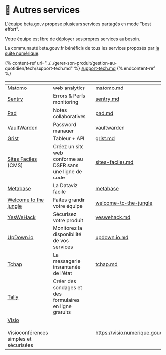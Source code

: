 # 📡 Autres services

L'équipe beta.gouv propose plusieurs services partagés en mode "best effort".

Votre équipe est libre de déployer ses propres services au besoin.

La communauté beta.gouv.fr bénéficie de tous les services proposés par [la suite numérique](https://lasuite.numerique.gouv.fr/).

{% content-ref url="../../gerer-son-produit/gestion-au-quotidien/tech/support-tech.md" %}
[support-tech.md](../../gerer-son-produit/gestion-au-quotidien/tech/support-tech.md)
{% endcontent-ref %}

<table data-view="cards"><thead><tr><th></th><th></th><th></th><th data-hidden data-card-target data-type="content-ref"></th><th data-hidden data-card-cover data-type="files"></th></tr></thead><tbody><tr><td><a href="../autres/matomo.md">Matomo</a></td><td>web analytics</td><td></td><td><a href="../autres/matomo.md">matomo.md</a></td><td><a href="../../.gitbook/assets/matomo-home.png">matomo-home.png</a></td></tr><tr><td><a href="../autres/sentry.md">Sentry</a></td><td>Errors &#x26; Perfs monitoring</td><td></td><td><a href="../autres/sentry.md">sentry.md</a></td><td><a href="../../.gitbook/assets/CleanShot_2023-12-08_at_07.23.33_2x.png">CleanShot_2023-12-08_at_07.23.33_2x.png</a></td></tr><tr><td><a href="../autres/pad.md">Pad</a></td><td>Notes collaboratives</td><td></td><td><a href="../autres/pad.md">pad.md</a></td><td><a href="../../.gitbook/assets/Capture d’écran 2024-08-22 à 14.07.03.png">Capture d’écran 2024-08-22 à 14.07.03.png</a></td></tr><tr><td><a href="vaultwarden/">VaultWarden</a></td><td>Password manager</td><td></td><td><a href="vaultwarden/">vaultwarden</a></td><td><a href="../../.gitbook/assets/Vaultwarden-1024x651.jpg">Vaultwarden-1024x651.jpg</a></td></tr><tr><td><a href="../autres/grist.md">Grist</a></td><td>Tableur + API</td><td></td><td><a href="../autres/grist.md">grist.md</a></td><td><a href="../../.gitbook/assets/product-lp-hero2.png">product-lp-hero2.png</a></td></tr><tr><td><a href="https://sites-faciles.beta.numerique.gouv.fr/">Sites Faciles </a>(CMS)</td><td>Créez un site web conforme au DSFR sans une ligne de code</td><td></td><td><a href="sites-faciles.md">sites-faciles.md</a></td><td><a href="../../.gitbook/assets/Capture d’écran 2024-09-30 à 16.20.14.png">Capture d’écran 2024-09-30 à 16.20.14.png</a></td></tr><tr><td><a href="../autres/metabase/">Metabase</a></td><td>La Dataviz facile</td><td></td><td><a href="../autres/metabase/">metabase</a></td><td><a href="../../.gitbook/assets/metabase.png">metabase.png</a></td></tr><tr><td><a href="welcome-to-the-jungle/">Welcome to the jungle</a></td><td>Faites grandir votre équipe</td><td></td><td><a href="welcome-to-the-jungle/">welcome-to-the-jungle</a></td><td><a href="../../.gitbook/assets/wttj.webp">wttj.webp</a></td></tr><tr><td><a href="../autres/yeswehack.md">YesWeHack</a></td><td>Sécurisez votre produit</td><td></td><td><a href="../autres/yeswehack.md">yeswehack.md</a></td><td><a href="../../.gitbook/assets/yeswehack.jpg">yeswehack.jpg</a></td></tr><tr><td><a href="updown.io.md">UpDown.io</a></td><td>Monitorez la disponibilité de vos services</td><td></td><td><a href="updown.io.md">updown.io.md</a></td><td><a href="../../.gitbook/assets/updown-dashboard.png">updown-dashboard.png</a></td></tr><tr><td><a href="tchap.md">Tchap</a></td><td>La messagerie instantanée de l'état</td><td></td><td><a href="tchap.md">tchap.md</a></td><td><a href="../../.gitbook/assets/tchap.png">tchap.png</a></td></tr><tr><td><a href="tally.md">Tally</a></td><td>Créer des sondages et des formulaires en ligne gratuits</td><td></td><td></td><td><a href="../../.gitbook/assets/tallylogo.png">tallylogo.png</a></td></tr><tr><td><a href="https://visio.numerique.gouv.fr">Visio</a><br><br>Visioconférences simples et sécurisées</td><td></td><td></td><td><a href="https://visio.numerique.gouv.fr">https://visio.numerique.gouv.fr</a></td><td><a href="../../.gitbook/assets/Capture d’écran 2024-11-28 à 11.41.11 copie.png">Capture d’écran 2024-11-28 à 11.41.11 copie.png</a></td></tr></tbody></table>

